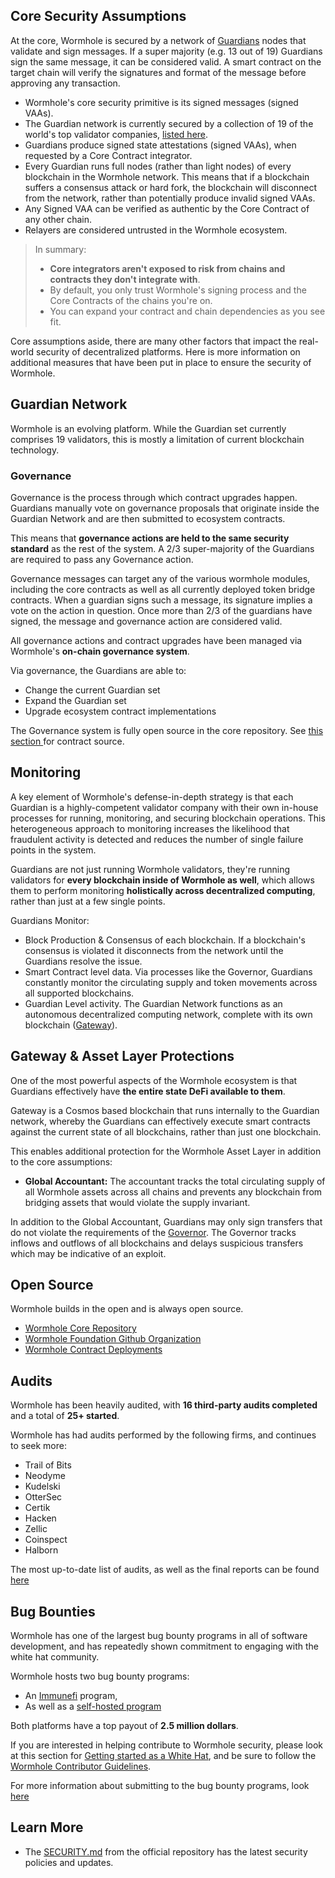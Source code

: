 
## Core Security Assumptions

At the core, Wormhole is secured by a network of [Guardians](./components/guardian.md) nodes that validate and sign messages. If a super majority (e.g. 13 out of 19) Guardians sign the same message, it can be considered valid. A smart contract on the target chain will verify the signatures and format of the message before approving any transaction. 

- Wormhole's core security primitive is its signed messages (signed VAAs).
- The Guardian network is currently secured by a collection of 19 of the world's top validator companies, [listed here](https://wormhole.com/network/).
- Guardians produce signed state attestations (signed VAAs), when requested by a Core Contract integrator.
- Every Guardian runs full nodes (rather than light nodes) of every blockchain in the Wormhole network. This means that if a blockchain suffers a consensus attack or hard fork, the blockchain will disconnect from the network, rather than potentially produce invalid signed VAAs.
- Any Signed VAA can be verified as authentic by the Core Contract of any other chain.
- Relayers are considered untrusted in the Wormhole ecosystem.

> In summary:
>
> - **Core integrators aren't exposed to risk from chains and contracts they don't integrate with**.
> - By default, you only trust Wormhole's signing process and the Core Contracts of the chains you're on.
> - You can expand your contract and chain dependencies as you see fit.

Core assumptions aside, there are many other factors that impact the real-world security of decentralized platforms. Here is more information on additional measures that have been put in place to ensure the security of Wormhole.


## Guardian Network

Wormhole is an evolving platform. While the Guardian set currently comprises 19 validators, this is mostly a limitation of current blockchain technology. 

### Governance


Governance is the process through which contract upgrades happen.  Guardians manually vote on governance proposals that originate inside the Guardian Network and are then submitted to ecosystem contracts. 

This means that **governance actions are held to the same security standard** as the rest of the system. A 2/3 super-majority of the Guardians are required to pass any Governance action.

Governance messages can target any of the various wormhole modules, including the core contracts as well as all currently deployed token bridge contracts. When a guardian signs such a message, its signature implies a vote on the action in question. Once more than 2/3 of the guardians have signed, the message and governance action are considered valid.

All governance actions and contract upgrades have been managed via Wormhole's **on-chain governance system**.

Via governance, the Guardians are able to:

- Change the current Guardian set
- Expand the Guardian set
- Upgrade ecosystem contract implementations

The Governance system is fully open source in the core repository. See [this section ](#open-source) for contract source.

## Monitoring

A key element of Wormhole's defense-in-depth strategy is that each Guardian is a highly-competent validator company with their own in-house processes for running, monitoring, and securing blockchain operations. This heterogeneous approach to monitoring increases the likelihood that fraudulent activity is detected and reduces the number of single failure points in the system.

Guardians are not just running Wormhole validators, they're running validators for **every blockchain inside of Wormhole as well**, which allows them to perform monitoring **holistically across decentralized computing**, rather than just at a few single points.

Guardians Monitor:

- Block Production & Consensus of each blockchain. If a blockchain's consensus is violated it disconnects from the network until the Guardians resolve the issue.
- Smart Contract level data. Via processes like the Governor, Guardians constantly monitor the circulating supply and token movements across all supported blockchains.
- Guardian Level activity. The Guardian Network functions as an autonomous decentralized computing network, complete with its own blockchain ([Gateway](./components/gateway/README.md)).


## Gateway & Asset Layer Protections

One of the most powerful aspects of the Wormhole ecosystem is that Guardians effectively have **the entire state DeFi available to them**.

Gateway is a Cosmos based blockchain that runs internally to the Guardian network, whereby the Guardians can effectively execute smart contracts against the current state of all blockchains, rather than just one blockchain.

This enables additional protection for the Wormhole Asset Layer in addition to the core assumptions:

- **Global Accountant:** The accountant tracks the total circulating supply of all Wormhole assets across all chains and prevents any blockchain from bridging assets that would violate the supply invariant.

In addition to the Global Accountant, Guardians may only sign transfers that do not violate the requirements of the [Governor](https://github.com/wormhole-foundation/wormhole/blob/main/whitepapers/0007_governor.md). The Governor tracks inflows and outflows of all blockchains and delays suspicious transfers which may be indicative of an exploit.

## Open Source

Wormhole builds in the open and is always open source.

- [Wormhole Core Repository](https://github.com/wormhole-foundation/wormhole)
- [Wormhole Foundation Github Organization](https://github.com/wormhole-foundation)
- [Wormhole Contract Deployments](./components/core-contracts.md)

## Audits

<!-- TODO: don't specify a number we cant automate out -->
Wormhole has been heavily audited, with **16 third-party audits completed** and a total of **25+ started**.

Wormhole has had audits performed by the following firms, and continues to seek more:

- Trail of Bits
- Neodyme
- Kudelski
- OtterSec
- Certik
- Hacken
- Zellic
- Coinspect
- Halborn

The most up-to-date list of audits, as well as the final reports can be found [here](https://github.com/wormhole-foundation/wormhole/blob/main/SECURITY.md#3rd-party-security-audits)

## Bug Bounties

Wormhole has one of the largest bug bounty programs in all of software development, and has repeatedly shown commitment to engaging with the white hat community.

Wormhole hosts two bug bounty programs:

- An [Immunefi](https://immunefi.com/bounty/wormhole/) program,
- As well as a [self-hosted program](https://wormhole.com/bounty/)

Both platforms have a top payout of **2.5 million dollars**.  <!-- TODO: validate this number -->

If you are interested in helping contribute to Wormhole security, please look at this section for [Getting started as a White Hat](https://github.com/wormhole-foundation/wormhole/blob/main/SECURITY.md#white-hat-hacking), and be sure to follow the [Wormhole Contributor Guidelines](https://github.com/wormhole-foundation/wormhole/blob/main/CONTRIBUTING.md).

For more information about submitting to the bug bounty programs, look [here](https://wormhole.com/bounty/)

## Learn More

- The [SECURITY.md](https://github.com/wormhole-foundation/wormhole/blob/main/SECURITY.md) from the official repository has the latest security policies and updates.
